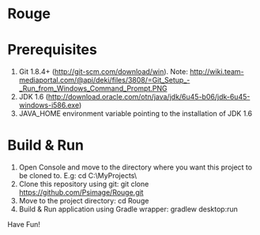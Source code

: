 Rouge
=====

Prerequisites
=============
1. Git 1.8.4+ (http://git-scm.com/download/win).
    Note: http://wiki.team-mediaportal.com/@api/deki/files/3808/=Git_Setup_-_Run_from_Windows_Command_Prompt.PNG
2. JDK 1.6 (http://download.oracle.com/otn/java/jdk/6u45-b06/jdk-6u45-windows-i586.exe)
3. JAVA_HOME environment variable pointing to the installation of JDK 1.6

Build & Run
===========
1. Open Console and move to the directory where you want this project to be cloned to. E.g:
  cd C:\MyProjects\
2. Clone this repository using git:
  git clone https://github.com/Psimage/Rouge.git
3. Move to the project directory:
  cd Rouge
4. Build & Run application using Gradle wrapper:
  gradlew desktop:run
  
Have Fun!
